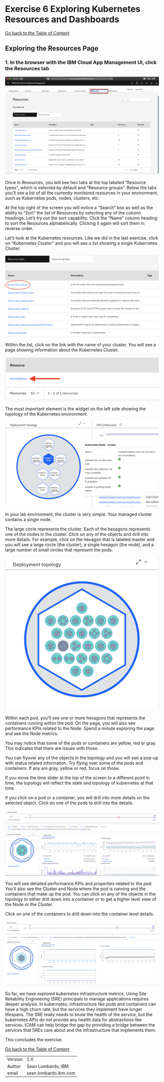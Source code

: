 # Exercise 6 Exploring Kubernetes Resources and Dashboards

[Go back to the Table of Content](../../README.md)

## Exploring the Resources Page

### 1. In the browser with the IBM Cloud App Management UI, click the **Resources** tab

![](images/2020-01-11-17-25-42.png)

Once in Resources, you will see two tabs at the top labeled “Resource types", which is selected by default and "Resource groups”.  Below the tabs you’ll see a list of all the currently monitored resources in your environment, such as Kubernetes pods, nodes, clusters, etc.

At the top right of the screen you will notice a “Search” box as well as the ability to “Sort” the list of Resources by selecting any of the column headings.  Let’s try out the sort capability.  Click the “Name” column heading to sort the Resources alphabetically.  Clicking it again will sort them in reverse order.

Let’s look at the Kubernetes resources.  Like we did in the last exercise, click on “Kubernetes Cluster” and you will see a list showing a single Kubernetes Cluster.

![](images/2020-01-16-14-50-29.png)

Within the list, click on the link with the name of your cluster.  You will see a page showing information about the Kubernetes Cluster.   

![](images/2020-01-16-14-53-50.png)

The most important element is the widget on the left side showing the topology of the Kubernetes environment.

![](images/2020-01-16-14-56-16.png)

In your lab environment, the cluster is very simple.  Your managed cluster contains a single node.

The large circle represents the cluster.  Each of the hexagons represents one of the nodes in the cluster.  Click on any of the objects and drill into more details.  For example, click on the hexagon that is labeled master and you will see a large circle (the cluster), a single hexagon (the node), and a large number of small circles that represent the pods.

![](images/2020-01-16-15-02-32.png)

Within each pod, you’ll see one or more hexagons that represents the containers running within the pod.   On the page, you will also see performance KPIs related to the Node.  Spend a minute exploring the page and see the Node metrics.

You may notice that some of the pods or containers are yellow, red or gray.  This indicates that there are issues with those.

You can flyover any of the objects in the topology and you will see a pop-up with status related information.  Try flying over some of the pods and containers. If any are gray, yellow or red, focus on those.

If you move the time slider at the top of the screen to a different point in time, the topology will reflect the state and topology of kubernetes at that time.

If you click on a pod or a container, you will drill into more details on the selected object.  Click on one of the pods to drill into the details.

![](images/2020-01-16-15-09-15.png)

You will see detailed performance KPIs and properties related to the pod.  You’ll also see the Cluster and Node where the pod is running and the containers that make up the pod.   You can click on any of the objects in the topology to either drill down into a container or to get a higher level view of the Node or the Cluster.

Click on one of the containers to drill down into the container level details.

![](images/2020-01-16-15-11-47.png)

So far, we have explored kubernetes infrastructure metrics. Using Site Reliability Engineering (SRE) principals to manage applications requires deeper analysis. In kubernetes, infrastructure like pods and containers can have a high churn rate, but the services they implement have longer lifespans. The SRE really needs to know the health of the service, but the kubernetes APIs do not provide any health data for abstractions like services. ICAM can help bridge the gap by providing a bridge between the services that SREs care about and the infrastructure that implements them.

This concludes the exercise.

[Go back to the Table of Content](../../README.md)

<table>
  <tr>
    <td>Version</td>
    <td>1.0</td>
  </tr>
  <tr>
    <td>Author</td>
    <td>Sean Lombardo, IBM</td>
  </tr>
  <tr>
    <td>email</td>
    <td>sean.lombardo.ibm.com</td>
  </tr>
</table>
